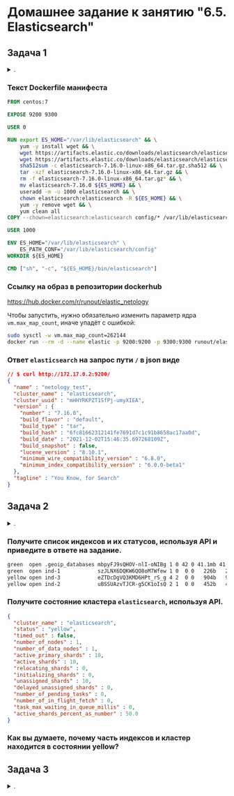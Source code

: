 # Домашнее задание к занятию "6.5. Elasticsearch"

## Задача 1

<details><summary>.</summary>

> В этом задании вы потренируетесь в:
> - установке elasticsearch
> - первоначальном конфигурировании elastcisearch
> - запуске elasticsearch в docker
> 
> Используя докер образ [centos:7](https://hub.docker.com/_/centos) как базовый и 
> [документацию по установке и запуску Elastcisearch](https://www.elastic.co/guide/en/elasticsearch/reference/current/targz.html):
> 
> - составьте Dockerfile-манифест для elasticsearch
> - соберите docker-образ и сделайте `push` в ваш docker.io репозиторий
> - запустите контейнер из получившегося образа и выполните запрос пути `/` c хост-машины
> 
> Требования к `elasticsearch.yml`:
> - данные `path` должны сохраняться в `/var/lib`
> - имя ноды должно быть `netology_test`
> 
> В ответе приведите:
> - текст Dockerfile манифеста
> - ссылку на образ в репозитории dockerhub
> - ответ `elasticsearch` на запрос пути `/` в json виде
> 
> Подсказки:
> - возможно вам понадобится установка пакета perl-Digest-SHA для корректной работы пакета shasum
> - при сетевых проблемах внимательно изучите кластерные и сетевые настройки в elasticsearch.yml
> - при некоторых проблемах вам поможет docker директива ulimit
> - elasticsearch в логах обычно описывает проблему и пути ее решения
> 
> Далее мы будем работать с данным экземпляром elasticsearch.

</details>

### Текст Dockerfile манифеста

```Dockerfile
FROM centos:7

EXPOSE 9200 9300

USER 0

RUN export ES_HOME="/var/lib/elasticsearch" && \
    yum -y install wget && \
    wget https://artifacts.elastic.co/downloads/elasticsearch/elasticsearch-7.16.0-linux-x86_64.tar.gz && \
    wget https://artifacts.elastic.co/downloads/elasticsearch/elasticsearch-7.16.0-linux-x86_64.tar.gz.sha512 && \
    sha512sum -c elasticsearch-7.16.0-linux-x86_64.tar.gz.sha512 && \
    tar -xzf elasticsearch-7.16.0-linux-x86_64.tar.gz && \
    rm -f elasticsearch-7.16.0-linux-x86_64.tar.gz* && \
    mv elasticsearch-7.16.0 ${ES_HOME} && \
    useradd -m -u 1000 elasticsearch && \
    chown elasticsearch:elasticsearch -R ${ES_HOME} && \
    yum -y remove wget && \
    yum clean all
COPY --chown=elasticsearch:elasticsearch config/* /var/lib/elasticsearch/config/

USER 1000

ENV ES_HOME="/var/lib/elasticsearch" \
    ES_PATH_CONF="/var/lib/elasticsearch/config"
WORKDIR ${ES_HOME}

CMD ["sh", "-c", "${ES_HOME}/bin/elasticsearch"]
```

### Ссылку на образ в репозитории dockerhub

https://hub.docker.com/r/runout/elastic_netology 

Чтобы запустить, нужно обязательно изменить параметр ядра `vm.max_map_count`, иначе упадёт с ошибкой:
```bash
sudo sysctl -w vm.max_map_count=262144
docker run --rm -d --name elastic -p 9200:9200 -p 9300:9300 runout/elastic_netology
```

### Ответ `elasticsearch` на запрос пути `/` в json виде

```json
// $ curl http://172.17.0.2:9200/
{
  "name" : "netology_test",
  "cluster_name" : "elasticsearch",
  "cluster_uuid" : "mHHYRKPZT1SfPj-umyXIEA",
  "version" : {
    "number" : "7.16.0",
    "build_flavor" : "default",
    "build_type" : "tar",
    "build_hash" : "6fc81662312141fe7691d7c1c91b8658ac17aa0d",
    "build_date" : "2021-12-02T15:46:35.697268109Z",
    "build_snapshot" : false,
    "lucene_version" : "8.10.1",
    "minimum_wire_compatibility_version" : "6.8.0",
    "minimum_index_compatibility_version" : "6.0.0-beta1"
  },
  "tagline" : "You Know, for Search"
}
```

## Задача 2

<details><summary>.</summary>

> В этом задании вы научитесь:
> - создавать и удалять индексы
> - изучать состояние кластера
> - обосновывать причину деградации доступности данных
> 
> Ознакомтесь с [документацией](https://www.elastic.co/guide/en/elasticsearch/reference/current/indices-create-index.html) 
> и добавьте в `elasticsearch` 3 индекса, в соответствии со таблицей:
> 
> | Имя   | Количество реплик | Количество шард |
> | ----- | ----------------- | --------------- |
> | ind-1 | 0                 | 1               |
> | ind-2 | 1                 | 2               |
> | ind-3 | 2                 | 4               |
> 
> Получите список индексов и их статусов, используя API и **приведите в ответе** на задание.
> 
> Получите состояние кластера `elasticsearch`, используя API.
> 
> Как вы думаете, почему часть индексов и кластер находится в состоянии yellow?
> 
> Удалите все индексы.
> 
> **Важно**
> 
> При проектировании кластера elasticsearch нужно корректно рассчитывать количество реплик и шард,
> иначе возможна потеря данных индексов, вплоть до полной, при деградации системы.

</details>

### Получите список индексов и их статусов, используя API и **приведите в ответе** на задание.

```bash
green  open .geoip_databases mbpyFJ9sQHOV-nlI-oNIBg 1 0 42 0 41.1mb 41.1mb
green  open ind-1            szJLNX6DQKW6QO8oM7Wfew 1 0  0 0   226b   226b
yellow open ind-3            eZTDcDgVQ3KMD6HPt_rS_g 4 2  0 0   904b   904b
yellow open ind-2            uBSSUAzvTJCR-g5CK1oIsQ 2 1  0 0   452b   452b
```

### Получите состояние кластера `elasticsearch`, используя API.

```json
{
  "cluster_name" : "elasticsearch",
  "status" : "yellow",
  "timed_out" : false,
  "number_of_nodes" : 1,
  "number_of_data_nodes" : 1,
  "active_primary_shards" : 10,
  "active_shards" : 10,
  "relocating_shards" : 0,
  "initializing_shards" : 0,
  "unassigned_shards" : 10,
  "delayed_unassigned_shards" : 0,
  "number_of_pending_tasks" : 0,
  "number_of_in_flight_fetch" : 0,
  "task_max_waiting_in_queue_millis" : 0,
  "active_shards_percent_as_number" : 50.0
}
```

### Как вы думаете, почему часть индексов и кластер находится в состоянии yellow?



## Задача 3

<details><summary>.</summary>

> В данном задании вы научитесь:
> - создавать бэкапы данных
> - восстанавливать индексы из бэкапов
> 
> Создайте директорию `{путь до корневой директории с elasticsearch в образе}/snapshots`.
> 
> Используя API [зарегистрируйте](https://www.elastic.co/guide/en/elasticsearch/reference/current/snapshots-register-repository.html#snapshots-register-repository) 
> данную директорию как `snapshot repository` c именем `netology_backup`.
> 
> **Приведите в ответе** запрос API и результат вызова API для создания репозитория.
> 
> Создайте индекс `test` с 0 реплик и 1 шардом и **приведите в ответе** список индексов.
> 
> [Создайте `snapshot`](https://www.elastic.co/guide/en/elasticsearch/reference/current/snapshots-take-snapshot.html) 
> состояния кластера `elasticsearch`.
> 
> **Приведите в ответе** список файлов в директории со `snapshot`ами.
> 
> Удалите индекс `test` и создайте индекс `test-2`. **Приведите в ответе** список индексов.
> 
> [Восстановите](https://www.elastic.co/guide/en/elasticsearch/reference/current/snapshots-restore-snapshot.html) состояние
> кластера `elasticsearch` из `snapshot`, созданного ранее. 
> 
> **Приведите в ответе** запрос к API восстановления и итоговый список индексов.
> 
> Подсказки:
> - возможно вам понадобится доработать `elasticsearch.yml` в части директивы `path.repo` и перезапустить `elasticsearch`

</details>
